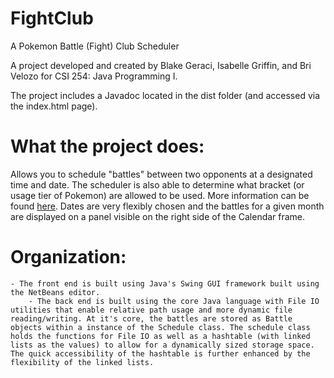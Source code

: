 # FightClub
A Pokemon Battle (Fight) Club Scheduler

A project developed and created by Blake Geraci, Isabelle Griffin, and Bri Velozo for CSI 254: Java Programming I. 

The project includes a Javadoc located in the dist folder (and accessed via the index.html page). 

# What the project does: 
  Allows you to schedule "battles" between two opponents at a designated time and date. The scheduler is also able to determine what bracket (or usage tier of Pokemon) are allowed to be used. More information can be found [here](http://bulbapedia.bulbagarden.net/wiki/Tier). Dates are very flexibly chosen and the battles for a given month are displayed on a panel visible on the right side of the Calendar frame. 
  
  # Organization: 
    - The front end is built using Java's Swing GUI framework built using the NetBeans editor. 
		- The back end is built using the core Java language with File IO utilities that enable relative path usage and more dynamic file reading/writing. At it's core, the battles are stored as Battle objects within a instance of the Schedule class. The schedule class holds the functions for File IO as well as a hashtable (with linked lists as the values) to allow for a dynamically sized storage space. The quick accessibility of the hashtable is further enhanced by the flexibility of the linked lists. 

